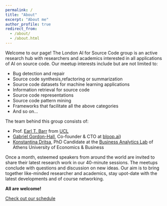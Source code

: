 ```yaml
---
permalink: /
title: "About"
excerpt: "About me"
author_profile: true
redirect_from: 
  - /about/
  - /about.html
---
```


Welcome to our page! The London AI for Source Code group is an active research hub with researchers and academics interested in all applications of AI on source code. Our meetup interests include but are not limited to:

- Bug detection and repair
- Source code synthesis,refactoring or summarization
- Source code datasets for machine learning applications
- Information retrieval for source code
- Source code representations
- Source code pattern mining
- Frameworks that facilitate all the above categories
- And so on...

The team behind this group consists of:
- Prof. [Earl T. Barr](https://earlbarr.com/) from [UCL](https://www.ucl.ac.uk/)
- [Gabriel Gordon-Hall](https://ggordonhall.github.io/), Co-founder & CTO at [bloop.ai](https://bloop.ai/))
- [Konstantina Dritsa](https://dritsa-konstantina.github.io/), PhD Candidate at the [Business Analytics Lab](https://www.balab.aueb.gr/) of Athens University of Economics & Business

Once a month, esteemed speakers from around the world are invited to share their latest research work in our 40-minute sessions. The meetups conclude with questions and discussion on new ideas. Our aim is to bring together like-minded researcher and academics, stay upot-date with the latest developments and of course networking.

**All are welcome!**

[Check out our schedule]()
